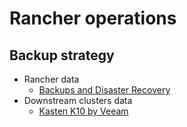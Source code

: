 # Rancher operations

## Backup strategy

* Rancher data
  * [Backups and Disaster Recovery](https://ranchermanager.docs.rancher.com/pages-for-subheaders/backup-restore-and-disaster-recovery)
* Downstream clusters data
  * [Kasten K10 by Veeam](https://www.suse.com/c/kasten-k10-by-veeam-and-suse-rancher-enterprise-k8s-data-protection/)
